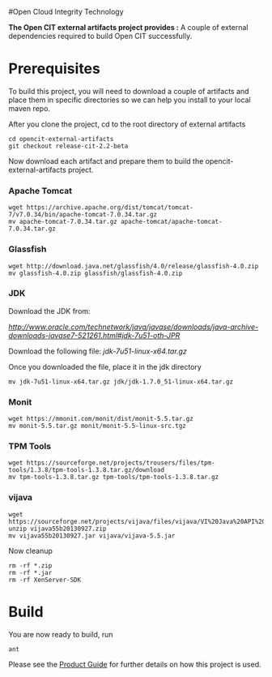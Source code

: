 #Open Cloud Integrity Technology


**The Open CIT external artifacts project provides :** A couple of external dependencies required to build Open CIT successfully.

# Prerequisites #

To build this project, you will need to download a couple of artifacts and place them in specific directories so we can help you install to your local maven repo.

After you clone the project, cd to the root directory of external artifacts

    cd opencit-external-artifacts
	git checkout release-cit-2.2-beta

Now download each artifact and prepare them to build the opencit-external-artifacts project.


### Apache Tomcat ###

    wget https://archive.apache.org/dist/tomcat/tomcat-7/v7.0.34/bin/apache-tomcat-7.0.34.tar.gz
    mv apache-tomcat-7.0.34.tar.gz apache-tomcat/apache-tomcat-7.0.34.tar.gz


### Glassfish ###
    wget http://download.java.net/glassfish/4.0/release/glassfish-4.0.zip
    mv glassfish-4.0.zip glassfish/glassfish-4.0.zip


### JDK ###

Download the JDK from:

*http://www.oracle.com/technetwork/java/javase/downloads/java-archive-downloads-javase7-521261.html#jdk-7u51-oth-JPR*

Download the following file: *jdk-7u51-linux-x64.tar.gz*

Once you downloaded the file, place it in the jdk directory

    mv jdk-7u51-linux-x64.tar.gz jdk/jdk-1.7.0_51-linux-x64.tar.gz


### Monit ###

    wget https://mmonit.com/monit/dist/monit-5.5.tar.gz
    mv monit-5.5.tar.gz monit/monit-5.5-linux-src.tgz


### TPM Tools ###
    wget https://sourceforge.net/projects/trousers/files/tpm-tools/1.3.8/tpm-tools-1.3.8.tar.gz/download
    mv tpm-tools-1.3.8.tar.gz tpm-tools/tpm-tools-1.3.8.tar.gz


### vijava ###
    wget https://sourceforge.net/projects/vijava/files/vijava/VI%20Java%20API%205.5%20Beta/vijava55b20130927.zip
    unzip vijava55b20130927.zip
    mv vijava55b20130927.jar vijava/vijava-5.5.jar


Now cleanup

    rm -rf *.zip
    rm -rf *.jar
    rm -rf XenServer-SDK


# Build #

You are now ready to build, run

    ant


Please see the [Product Guide](https://github.com/opencit/opencit/blob/release-cit-2.2-beta/OpenCIT_2.2_Beta_ProductGuide.pdf) for further details on how this project is used.